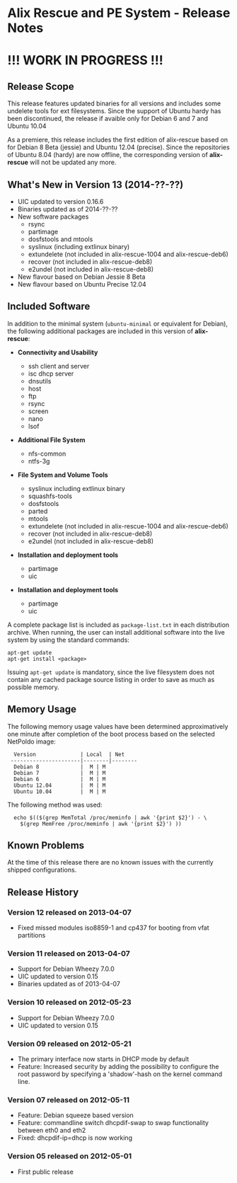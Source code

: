 Alix Rescue and PE System - Release Notes
=========================================

!!! WORK IN PROGRESS !!!
========================

Release Scope
-------------

This release features updated binaries for all versions and includes some
undelete tools for ext filesystems. Since the support of Ubuntu hardy has been
discontinued, the release if avaible only for Debian 6 and 7 and Ubuntu 10.04

As a premiere, this release includes the first edition of alix-rescue based on
for Debian 8 Beta (jessie) and Ubuntu 12.04 (precise). Since the repositories
of Ubuntu 8.04 (hardy) are now offline, the corresponding version of
__alix-rescue__ will not be updated any more.



What's New in Version 13 (2014-??-??)
----------
 * UIC updated to version 0.16.6
 * Binaries updated as of 2014-??-??
 * New software packages
   - rsync
   - partimage
   - dosfstools and mtools
   - syslinux (including extlinux binary)
   - extundelete (not included in alix-rescue-1004 and alix-rescue-deb6)
   - recover (not included in alix-rescue-deb8)
   - e2undel (not included in alix-rescue-deb8)
 * New flavour based on Debian Jessie 8 Beta
 * New flavour based on Ubuntu Precise 12.04


Included Software
-----------------

In addition to the minimal system (`ubuntu-minimal` or equivalent for Debian),
the following additional packages are included in this version of
__alix-rescue__:

 * __Connectivity and Usability__
   - ssh client and server
   - isc dhcp server
   - dnsutils
   - host
   - ftp
   - rsync
   - screen
   - nano
   - lsof

 * __Additional File System__
   - nfs-common
   - ntfs-3g

 * __File System and Volume Tools__
   - syslinux including extlinux binary
   - squashfs-tools
   - dosfstools
   - parted
   - mtools
   - extundelete (not included in alix-rescue-1004 and alix-rescue-deb6)
   - recover (not included in alix-rescue-deb8)
   - e2undel (not included in alix-rescue-deb8)

 * __Installation and deployment tools__
   - partimage
   - uic


 * __Installation and deployment tools__
   - partimage
   - uic

A complete package list is included as `package-list.txt` in each distribution
archive. When running, the user can install additional software into the live
system by using the standard commands:

````
apt-get update
apt-get install <package>
````

Issuing `apt-get update` is mandatory, since the live filesystem does not
contain any cached package source listing in order to save as much as possible
memory.


Memory Usage
------------

The following memory usage values have been determined approximatively one
minute after completion of the boot process based on the selected NetPoldo
image:


````
  Version              | Local  | Net
 ----------------------|--------|--------
  Debian 8             |  M | M
  Debian 7             |  M | M
  Debian 6             |  M | M
  Ubuntu 12.04         |  M | M
  Ubuntu 10.04         |  M | M
````

The following method was used:

````
  echo $(($(grep MemTotal /proc/meminfo | awk '{print $2}') - \
    $(grep MemFree /proc/meminfo | awk '{print $2}') ))
````

Known Problems
--------------

At the time of this release there are no known issues with the currently
shipped configurations.


Release History
---------------

### Version 12 released on 2013-04-07 ###

 * Fixed missed modules iso8859-1 and cp437 for booting from vfat partitions

### Version 11 released on 2013-04-07 ###

 * Support for Debian Wheezy 7.0.0
 * UIC updated to version 0.15
 * Binaries updated as of 2013-04-07

### Version 10 released on 2012-05-23 ###

 * Support for Debian Wheezy 7.0.0
 * UIC updated to version 0.15

### Version 09 released on 2012-05-21 ###

 * The primary interface now starts in DHCP mode by default
 * Feature: Increased security by adding the possibility to configure the root
   password by specifying a 'shadow'-hash on the kernel command line.

### Version 07 released on 2012-05-11 ###

  * Feature: Debian squeeze based version
  * Feature: commandline switch dhcpdif-swap to swap functionality between
    eth0 and eth2
  * Fixed: dhcpdif-ip=dhcp is now working

### Version 05 released on 2012-05-01 ###

  * First public release
